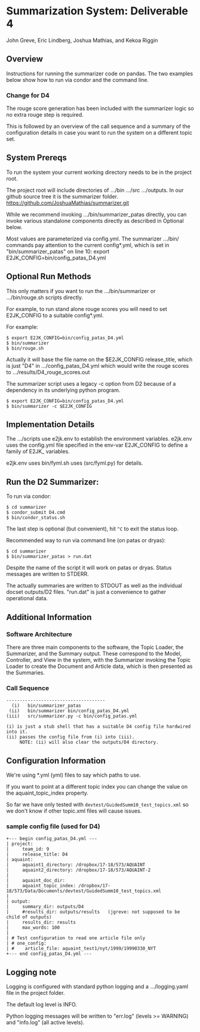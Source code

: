 <!--
#D4 "README" file

##LING 573 Summarization Group Project  
##summarizer.py v. 2.0 by team #e2jkplusplus  

updated for D4 (jgreve Mon May 14 15:27:25 PDT 2018)
-----------------------------------------------------------

note: the D4 requirements specify a "README" file, so here it is.
We didn't want to assume "README.md" and miss the requirements.
-->

# Summarization System: Deliverable 4

John Greve, Eric Lindberg, Joshua Mathias, and Kekoa Riggin

## Overview

Instructions for running the summarizer code on pandas.
The two examples below show how to run via condor and the command line.

### Change for D4

The rouge score generation has been included with the summarizer
logic so no extra rouge step is required.

This is followed by an overview of the call sequence and a summary
of the configuration details in case you want to run the system on
a different topic set.

## System Prereqs

To run the system your current working directory
needs to be in the project root.

The project root will include directories of .../bin  .../src .../outputs.
In our github source tree it is the summarizer folder.
     https://github.com/JoshuaMathias/summarizer.git

While we recommend invoking .../bin/summarizer_patas directly,
you can invoke various standalone components directly as described
in Optional below.  

Most values are parameterized via config.yml.
The summarizer .../bin/ commands pay attention to the
current config&ast;.yml, which is set in "bin/summarizer_patas"
on line 10:
    export E2JK_CONFIG=bin/config_patas_D4.yml

## Optional Run Methods

This only matters if you want to run the .../bin/summarizer
or .../bin/rouge.sh scripts directly.

For example, to run stand alone rouge scores you will need
to set E2JK_CONFIG to a suitable config&ast;.yml.

For example:

```
$ export E2JK_CONFIG=bin/config_patas_D4.yml
$ bin/summarizer
$ bin/rouge.sh
```

Actually it will base the file name on the $E2JK_CONFIG
release_title, which is just "D4" in .../config_patas_D4.yml
which would write the rouge scores to .../results/D4_rouge_scores.out

The summarizer script uses a legacy -c option from D2 because of
a dependency in its underlying python program.

```
$ export E2JK_CONFIG=bin/config_patas_D4.yml
$ bin/summarizer -c $E2JK_CONFIG
```

## Implementation Details

The .../scripts use e2jk.env to establish the environment variables.
e2jk.env uses the config.yml file specified in the env-var E2JK_CONFIG
to define a family of E2JK_ variables.

e2jk.env uses bin/fyml.sh uses (src/fyml.py) for details.

## Run the D2 Summarizer:

To run via condor:

```
$ cd summarizer
$ condor_submit D4.cmd
$ bin/condor_status.sh
```

The last step is optional (but convenient), hit `^C` to exit the status loop.

Recommended way to run via command line (on patas or dryas):

```
$ cd summarizer
$ bin/summarizer_patas > run.dat
```

Despite the name of the script it will work on patas or dryas.
Status messages are written to STDERR.

The actually summaries are written to STDOUT as well as the
individual docset outputs/D2 files.  "run.dat" is just a
convenience to gather operational data.

## Additional Information

### Software Architecture
There are three main components to the software, the Topic Loader, the Summarizer, and the Summary output. These correspond to the Model, Controller, and View in the system, with the Summarizer invoking the Topic Loader to create the Document and Article data, which is then presented as the Summaries.

### Call Sequence

```
-------------------------------------
  (i)   bin/summarizer_patas
 (ii)   bin/summarizer bin/config_patas_D4.yml
(iii)   src/summarizer.py -c bin/config_patas.yml

(i) is just a stub shell that has a suitable D4 config file hardwired into it.
(ii) passes the config file from (i) into (iii).
     NOTE: (ii) will also clear the outputs/D4 directory.
```

## Configuration Information

We're using &ast;.yml (yml) files to say which paths to use.

If you want to point at a different topic index you can change
the value on the aquaint_topic_index property.

So far we have only tested with `devtest/GuidedSumm10_test_topics.xml`
so we don't know if other topic.xml files will cause issues.

### sample config file (used for D4)

```
+--- begin config_patas_D4.yml ---
| project:
|     team_id: 9
|     release_title: D4
| aquaint:
|     aquaint1_directory: /dropbox/17-18/573/AQUAINT
|     aquaint2_directory: /dropbox/17-18/573/AQUAINT-2
| 
|     aquaint_doc_dir: 
|     aquaint_topic_index: /dropbox/17-18/573/Data/Documents/devtest/GuidedSumm10_test_topics.xml
| 
| output:
|     summary_dir: outputs/D4
|     #results_dir: outputs/results   (jgreve: not supposed to be child of outputs)
|     results_dir: results
|     max_words: 100
| 
| # Test configuration to read one article file only
| # one_config:
| #    article_file: aquaint_test1/nyt/1999/19990330_NYT
+--- end config_patas_D4.yml ---
```

## Logging note

Logging is configured with standard python logging and a .../logging.yaml file
in the project folder.

The default log level is INFO.

Python logging messages will be written to "err.log" (levels >= WARNING)
and "info.log" (all active levels).
